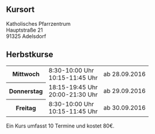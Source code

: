 ## Kursort

Katholisches Pfarrzentrum  
Hauptstraße 21  
91325 Adelsdorf

## Herbstkurse

<table>
<tr><th>Mittwoch</th><td>8:30-10:00 Uhr<br />10:15-11:45 Uhr</td><td>ab 28.09.2016</td></tr>
<tr><th>Donnerstag</th><td>18:15-19:45 Uhr<br />20:00-21:30 Uhr</td><td>ab 29.09.2016</td></tr>
<tr><th>Freitag</th><td>8:30-10:00 Uhr<br />10:15-11:45 Uhr</td><td>ab 30.09.2016</td></tr>
</table>

Ein Kurs umfasst 10 Termine und kostet 80€.
